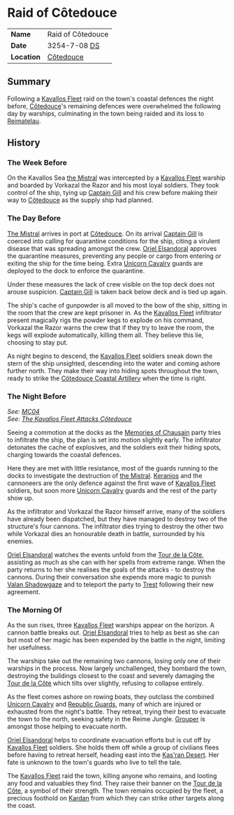 # Raid of Côtedouce

|||
| --- | --- |
| **Name** | Raid of Côtedouce | event.2
| **Date** | 3254-7-08 [DS](../calendars/naissance-calendar.md) |
| **Location** | [Côtedouce](../../places/settlements/towns/cotedouce.md) |

## Summary

Following a [Kavallos Fleet](../../civilisations/kavallos-fleet/kavallos-fleet.md) raid on the town's coastal defences the night before, [Côtedouce](../../places/settlements/towns/cotedouce.md)'s remaining defences were overwhelmed the following day by warships, culminating in the town being raided and its loss to [Reimatelau](../../civilisations/nilsavnic-alliance/states/reimatelau.md).

## History

### The Week Before

On the Kavallos Sea [the Mistral](../../places/ships/the-mistral.md) was intercepted by a [Kavallos Fleet](../../civilisations/kavallos-fleet/kavallos-fleet.md) warship and boarded by Vorkazal the Razor and his most loyal soldiers. They took control of the ship, tying up [Captain Gill](../../characters/clef-gill.md) and his crew before making their way to [Côtedouce](../../places/settlements/towns/cotedouce.md) as the supply ship had planned.

### The Day Before

[The Mistral](../../places/ships/the-mistral.md) arrives in port at [Côtedouce](../../places/settlements/towns/cotedouce.md). On its arrival [Captain Gill](../../characters/clef-gill.md) is coerced into calling for quarantine conditions for the ship, citing a virulent disease that was spreading amongst the crew. [Oriel Elsandoral](../../characters/oriel-elsandoral.md) approves the quarantine measures, preventing any people or cargo from entering or exiting the ship for the time being. Extra [Unicorn Cavalry](../../organisations/guards/unicorn-cavalry.md) guards are deployed to the dock to enforce the quarantine.

Under these measures the lack of crew visible on the top deck does not arouse suspicion. [Captain Gill](../../characters/clef-gill.md) is taken back below deck and is tied up again.

The ship's cache of gunpowder is all moved to the bow of the ship, sitting in the room that the crew are kept prisoner in. As the [Kavallos Fleet](../../civilisations/kavallos-fleet/kavallos-fleet.md) infiltrator present magically rigs the powder kegs to explode on his command, Vorkazal the Razor warns the crew that if they try to leave the room, the kegs will explode automatically, killing them all. They believe this lie, choosing to stay put.

As night begins to descend, the [Kavallos Fleet](../../civilisations/kavallos-fleet/kavallos-fleet.md) soldiers sneak down the stern of the ship unsighted, descending into the water and coming ashore further north. They make their way into hiding spots throughout the town, ready to strike the [Côtedouce Coastal Artillery](../../places/structures/cotedouce-coastal-artillery.md) when the time is right.

### The Night Before

*See: [MC04](../../sessions/MC04.md)*  
*See: [The Kavallos Fleet Attacks Côtedouce](../../storylines/the-kavallos-fleet-attacks-cotedouce.md)*

Seeing a commotion at the docks as the [Memories of Chausain](../../campaigns/C3-memories-of-chausain.md) party tries to infiltrate the ship, the plan is set into motion slightly early. The infiltrator detonates the cache of explosives, and the soldiers exit their hiding spots, charging towards the coastal defences.

Here they are met with little resistance, most of the guards running to the docks to investigate the destruction of [the Mistral](../../places/ships/the-mistral.md). [Keranios](../../characters/keranios.md) and the cannoneers are the only defence against the first wave of [Kavallos Fleet](../../civilisations/kavallos-fleet/kavallos-fleet.md) soldiers, but soon more [Unicorn Cavalry](../../organisations/guards/unicorn-cavalry.md) guards and the rest of the party show up.

As the infiltrator and Vorkazal the Razor himself arrive, many of the soldiers have already been dispatched, but they have managed to destroy two of the structure's four cannons. The infiltrator dies trying to destroy the other two while Vorkazal dies an honourable death in battle, surrounded by his enemies.

[Oriel Elsandoral](../../characters/oriel-elsandoral.md) watches the events unfold from the [Tour de la Côte](../../places/buildings/government/tour-de-la-cote.md), assisting as much as she can with her spells from extreme range. When the party returns to her she realises the goals of the attacks - to destroy the cannons. During their conversation she expends more magic to punish [Valan Shadowgaze](../../characters/valan-shadowgaze.md) and to teleport the party to [Trest](../../places/settlements/towns/trest.md) following their new agreement.

### The Morning Of

As the sun rises, three [Kavallos Fleet](../../civilisations/kavallos-fleet/kavallos-fleet.md) warships appear on the horizon. A cannon battle breaks out. [Oriel Elsandoral](../../characters/oriel-elsandoral.md) tries to help as best as she can but most of her magic has been expended by the battle in the night, limiting her usefulness.

The warships take out the remaining two cannons, losing only one of their warships in the process. Now largely unchallenged, they bombard the town, destroying the buildings closest to the coast and severely damaging the [Tour de la Côte](../../places/buildings/government/tour-de-la-cote.md) which tilts over slightly, refusing to collapse entirely.

As the fleet comes ashore on rowing boats, they outclass the combined [Unicorn Cavalry](../../organisations/guards/unicorn-cavalry.md) and [Republic Guards](../../organisations/guards/republic-guard.md), many of which are injured or exhausted from the night's battle. They retreat, trying their best to evacuate the town to the north, seeking safety in the Reime Jungle. [Grouper](../../characters/grouper.md) is amongst those helping to evacuate north.

[Oriel Elsandoral](../../characters/oriel-elsandoral.md) helps to coordinate evacuation efforts but is cut off by [Kavallos Fleet](../../civilisations/kavallos-fleet/kavallos-fleet.md) soldiers. She holds them off while a group of civilians flees before having to retreat herself, heading east into the [Kas'ran Desert](../../places/topography/valleys-plains-deserts/kasran-desert.md). Her fate is unknown to the town's guards who live to tell the tale.

The [Kavallos Fleet](../../civilisations/kavallos-fleet/kavallos-fleet.md) raid the town, killing anyone who remains, and looting any food and valuables they find. They raise their banner on the [Tour de la Côte](../../places/buildings/government/tour-de-la-cote.md), a symbol of their strength. The town remains occupied by the fleet, a precious foothold on [Kardan](../../places/topography/continents-islands/kardan.md) from which they can strike other targets along the coast.
